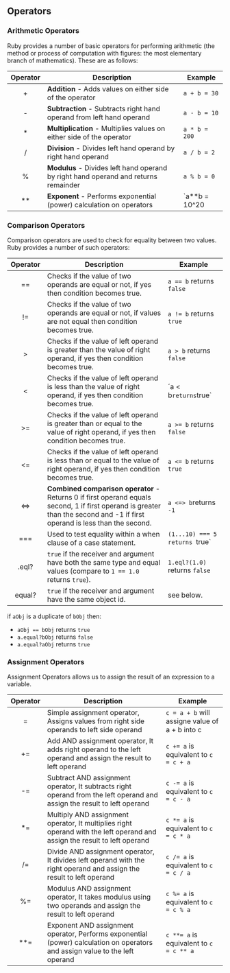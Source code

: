 ## Operators

### Arithmetic Operators
Ruby provides a number of basic operators for performing arithmetic (the method or process of computation with figures: the most elementary branch of mathematics). These are as follows:

| Operator | Description                                                                         | Example       |
|:--------:|-------------------------------------------------------------------------------------|---------------|
|     +    | **Addition** - Adds values on either side of the operator                           | `a + b = 30`  |
|     -    | **Subtraction** - Subtracts right hand operand from left hand operand               | `a - b = 10`  |
|     *    | **Multiplication** - Multiplies values on either side of the operator               | `a * b = 200` |
| /        | **Division** - Divides left hand operand by right hand operand                      | `a / b = 2`   |
| %        | **Modulus** - Divides left hand operand by right hand operand and returns remainder | `a % b = 0`   |
| **       | **Exponent** - Performs exponential (power) calculation on operators                | `a**b = 10^20 |

### Comparison Operators
Comparison operators are used to check for equality between two values. Ruby provides a number of such operators:

| Operator | Description                                                                                                                                                                 | Example                         |
|:--------:|-----------------------------------------------------------------------------------------------------------------------------------------------------------------------------|---------------------------------|
|    ==    | Checks if the value of two operands are equal or not, if yes then condition becomes true.                                                                                   | `a == b` returns `false`        |
|    !=    | Checks if the value of two operands are equal or not, if values are not equal then condition becomes true.                                                                  | `a != b` returns `true`         |
| >        | Checks if the value of left operand is greater than the value of right operand, if yes then condition becomes true.                                                         | `a > b` returns `false`         |
| <        | Checks if the value of left operand is less than the value of right operand, if yes then condition becomes true.                                                            | ´a < b` returns `true`          |
| >=       | Checks if the value of left operand is greater than or equal to the value of right operand, if yes then condition becomes true.                                             | `a >= b` returns `false`        |
| <=       | Checks if the value of left operand is less than or equal to the value of right operand, if yes then condition becomes true.                                                | `a <= b` returns `true`         |
| <=>      | **Combined comparison operator** - Returns 0 if first operand equals second, 1 if first operand is greater than the second and -1 if first operand is less than the second. | `a <=> b`returns `-1`           |
| ===      | Used to test equality within a when clause of a case statement.                                                                                                             | `(1...10) === 5 returns `true`  |
| .eql?    | `true` if the receiver and argument have both the same type and equal values (compare to `1 == 1.0` returns `true`).                                                        |  `1.eql?(1.0)` returns `false`  |
| equal?   | `true` if the receiver and argument have the same object id.                                                                                                                | see below.                      |

if `aObj` is a duplicate of `bObj` then:
* `aObj == bObj` returns `true`
* `a.equal?bObj` returns `false` 
* `a.equal?aObj` returns `true`

### Assignment Operators

Assignment Operators allows us to assign the result of an expression to a variable.

| Operator | Description                                                                                                                  | Example                                        |
|:--------:|------------------------------------------------------------------------------------------------------------------------------|------------------------------------------------|
| =        | Simple assignment operator, Assigns values from right side operands to left side operand                                     | `c = a + b` will assigne value of a + b into c |
| +=       | Add AND assignment operator, It adds right operand to the left operand and assign the result to left operand                 | `c += a` is equivalent to `c = c + a`          |
| -=       | Subtract AND assignment operator, It subtracts right operand from the left operand and assign the result to left operand     | `c -= a` is equivalent to `c = c - a`          |
| *=       | Multiply AND assignment operator, It multiplies right operand with the left operand and assign the result to left operand    | `c *= a` is equivalent to `c = c * a`          |
| /=       | Divide AND assignment operator, It divides left operand with the right operand and assign the result to left operand         | `c /= a` is equivalent to `c = c / a`          |
| %=       | Modulus AND assignment operator, It takes modulus using two operands and assign the result to left operand                   | `c %= a` is equivalent to `c = c % a`          |
| **=      | Exponent AND assignment operator, Performs exponential (power) calculation on operators and assign value to the left operand | `c **= a` is equivalent to `c = c ** a`        |


